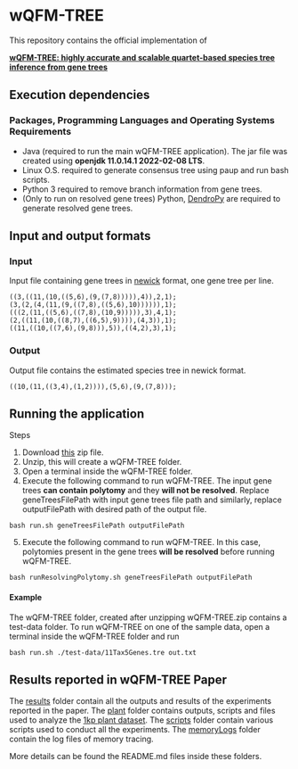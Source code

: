# wQFM-TREE

This repository contains the official implementation of 

[**wQFM-TREE: highly accurate and scalable quartet-based species tree inference from gene trees**](https://www.biorxiv.org/content/10.1101/2024.07.30.605630v1)

## Execution dependencies

### Packages, Programming Languages and Operating Systems Requirements

- Java (required to run the main wQFM-TREE application). The jar file was created using **openjdk 11.0.14.1 2022-02-08 LTS**.
- Linux O.S. required to generate consensus tree using paup and run bash scripts.
- Python 3 required to remove branch information from gene trees.
- (Only to run on resolved gene trees) Python, [DendroPy](https://jeetsukumaran.github.io/DendroPy/) are required to generate resolved gene trees.

## Input and output formats

### Input
Input file containing gene trees in [newick](https://en.wikipedia.org/wiki/Newick_format) format, one gene tree per line.
```
((3,((11,(10,((5,6),(9,(7,8))))),4)),2,1);
(3,(2,(4,(11,(9,((7,8),((5,6),10)))))),1);
(((2,(11,((5,6),((7,8),(10,9))))),3),4,1);
(2,((11,(10,((8,7),((6,5),9)))),(4,3)),1);
((11,((10,((7,6),(9,8))),5)),((4,2),3),1);
```

### Output

Output file contains the estimated species tree in newick format.
```
((10,(11,((3,4),(1,2)))),(5,6),(9,(7,8)));
``` 
## Running the application

Steps
1. Download [this](https://github.com/abdur-rafi/wQFM-TREE/releases/download/v1.0.1/wQFM-TREE.zip) zip file.
2. Unzip, this will create a wQFM-TREE folder.
3. Open a terminal inside the wQFM-TREE folder.
4. Execute the following command to run wQFM-TREE. The input gene trees **can contain polytomy** and they **will not be resolved**. Replace geneTreesFilePath with input gene trees file path and similarly, replace outputFilePath with desired path of the output file.
```
bash run.sh geneTreesFilePath outputFilePath
```
5. Execute the following command to run wQFM-TREE. In this case, polytomies present in the gene trees **will be resolved** before running wQFM-TREE.
```
bash runResolvingPolytomy.sh geneTreesFilePath outputFilePath
```

#### Example 
The wQFM-TREE folder, created after unzipping wQFM-TREE.zip contains a test-data folder. To run wQFM-TREE on one of the sample data, open a terminal inside the wQFM-TREE folder and run 
```
bash run.sh ./test-data/11Tax5Genes.tre out.txt
```

## Results reported in wQFM-TREE Paper
The [results](./results/) folder contain all the outputs and results of the experiments reported in the paper.
The [plant](./plant/) folder contains outputs, scripts and files used to analyze the [1kp plant dataset](https://academic.oup.com/gigascience/article/8/10/giz126/5602476). 
The [scripts](./scripts/) folder contain various scripts used to conduct all the experiments. 
The [memoryLogs](./memoryLogs/) folder contain the log files of memory tracing. 

More details can be found the README.md files inside these folders. 
